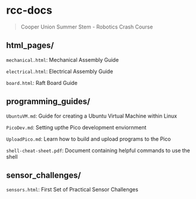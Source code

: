 # rcc-docs
> Cooper Union Summer Stem - Robotics Crash Course

## html_pages/
`mechanical.html`: Mechanical Assembly Guide

`electrical.html`: Electrical Assembly Guide

`board.html`: Raft Board Guide

## programming_guides/
`UbuntuVM.md`: Guide for creating a Ubuntu Virtual Machine within Linux

`PicoDev.md`: Setting upthe Pico development enviornment

`UploadPico.md`: Learn how to build and upload programs to the Pico

`shell-cheat-sheet.pdf`: Document containing helpful commands to use the shell

## sensor_challenges/

`sensors.html`: First Set of Practical Sensor Challenges
